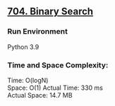 ## [704. Binary Search](https://leetcode.com/problems/binary-search/)

### Run Environment
Python 3.9

### Time and Space Complexity:
Time: O(logN)  
Space: O(1)
Actual Time: 330 ms  
Actual Space: 14.7 MB

